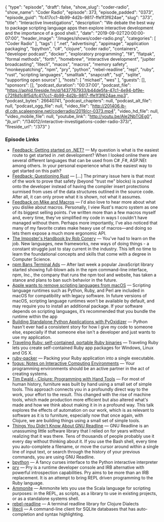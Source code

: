 {
  "type": "episode",
  "draft": false,
  "show_slug": "coder-radio",
  "show_name": "Coder Radio",
  "episode": 373,
  "episode_padded": "0373",
  "episode_guid": "fc417cc1-4b99-4d2b-9817-ffe1f3f624ae",
  "slug": "373",
  "title": "Interactive Investigations",
  "description": "We debate the best way to package scripting language apps then explore interactive development and the importance of a good shell.",
  "date": "2019-09-02T20:00:00-07:00",
  "header_image": "/images/shows/coder-radio.png",
  "categories": [
    "Coder Radio"
  ],
  "tags": [
    ".net",
    "advertising",
    "appimage",
    "application packaging",
    "bpython",
    "c#",
    "clojure",
    "coder radio",
    "containers",
    "developer podcast",
    "docker",
    "exploratory programming",
    "f#",
    "flatpak",
    "formal methods",
    "forth",
    "homebrew",
    "interactive development",
    "jupiter broadcasting",
    "litecli",
    "macos",
    "macros",
    "memory safety",
    "monkeypatching",
    "npm",
    "pry",
    "python",
    "rebel-readline",
    "repl",
    "ruby",
    "rust",
    "scripting languages",
    "smalltalk",
    "snapcraft",
    "sql",
    "sqlite",
    "supporting open source"
  ],
  "hosts": [
    "michael",
    "wes"
  ],
  "guests": [],
  "sponsors": [],
  "podcast_duration": "00:37:00",
  "podcast_file": "https://aphid.fireside.fm/d/1437767933/b44de5fa-47c1-4e94-bf9e-c72f8d1c8f5d/fc417cc1-4b99-4d2b-9817-ffe1f3f624ae.mp3",
  "podcast_bytes": 26640741,
  "podcast_chapters": null,
  "podcast_alt_file": null,
  "podcast_ogg_file": null,
  "video_file": "http://201406.jb-dl.cdn.scaleengine.net/coderradio/2019/cr-0373.mp4",
  "video_hd_file": null,
  "video_mobile_file": null,
  "youtube_link": "http://youtu.be/Ale2NbTOEg0",
  "jb_url": "/134012/interactive-investigations-coder-radio-373/",
  "fireside_url": "/373"
}


### Episode Links

  * [Feedback: Getting started on .NET?](https://slexy.org/view/s2bssmHTau "Feedback: Getting started on .NET?") — My question is what is the easiest route to get started in .net development? When I looked online there are several different languages that can be used from C# ,F#, ASP.NEt among others. In your personal experience what is the easiest way to get started on this path?
  * [Feedback: Questioning Rust](https://slexy.org/view/s21pB91Mje "Feedback: Questioning Rust") — [...] The primary issue here is that most of the work to prove that safety (beyond "trust me" blocks) is pushed onto the developer instead of having the compiler insert protections surmised from uses of the data structures outlined in the source code. After all, it can only prove what it is shown, not what it assumes.
  * [Feedback on Mike and Macros](https://www.reddit.com/r/CoderRadio/comments/cw5pki/crystal_clear_coder_radio_show_372/eyprsx0/ "Feedback on Mike and Macros") — I'd also love to hear more about what you dislike about macros. Personally, I view Rust's macro system as one of its biggest selling points. I've written more than a few macros myself and, every time, they've simplified my code in ways I couldn't have managed without them. Perhaps more importantly, I've also noticed that many of my favorite crates make heavy use of macros—and doing so lets them expose a much more ergonomic API.
  * [The Imposter's Handbook by Rob Conery](https://www.goodreads.com/book/show/31572054-the-imposter-s-handbook "The Imposter's Handbook by Rob Conery") — You've had to learn on the job. New languages, new frameworks, new ways of doing things - a constant struggle just to stay current in the industry. This left no time to learn the foundational concepts and skills that come with a degree in Computer Science. 
  * [npm Bans Terminal Ads](https://www.zdnet.com/article/npm-bans-terminal-ads/ "npm Bans Terminal Ads") — After last week a popular JavaScript library started showing full-blown ads in the npm command-line interface, npm, Inc., the company that runs the npm tool and website, has taken a stance and plans to ban such behavior in the future. 
  * [Apple wants to remove scripting languages from macOS](https://dev.to/stereobooster/apple-wants-to-remove-scripting-languages-2l0i "Apple wants to remove scripting languages from macOS") — Scripting language runtimes such as Python, Ruby, and Perl are included in macOS for compatibility with legacy software. In future versions of macOS, scripting language runtimes won’t be available by default, and may require you to install an additional package. If your software depends on scripting languages, it’s recommended that you bundle the runtime within the app
  * [Building Standalone Python Applications with PyOxidizer](https://gregoryszorc.com/blog/2019/06/24/building-standalone-python-applications-with-pyoxidizer/ "Building Standalone Python Applications with PyOxidizer") — Python hasn't ever had a consistent story for how I give my code to someone else, especially if that someone else isn't a developer and just wants to use my application. 
  * [Traveling Ruby: self-contained, portable Ruby binaries](https://phusion.github.io/traveling-ruby/ "Traveling Ruby: self-contained, portable Ruby binaries") — Traveling Ruby lets you create self-contained Ruby app packages for Windows, Linux and OS X.
  * [ruby-packer](https://github.com/pmq20/ruby-packer "ruby-packer") — Packing your Ruby application into a single executable. 
  * [fogus: Notes on Interactive Computing Environments](http://blog.fogus.me/2019/04/03/notes-on-interactive-computing-environments/ "fogus: Notes on Interactive Computing Environments") — Your programming environments should be an active partner in the act of creating systems. 
  * [Tim Ewald - Clojure: Programming with Hand Tools](https://www.youtube.com/watch?v=ShEez0JkOFw "Tim Ewald - Clojure: Programming with Hand Tools") — For most of human history, furniture was built by hand using a small set of simple tools. This approach connects you in a profoundly direct way to the work, your effort to the result. This changed with the rise of machine tools, which made production more efficient but also altered what's made and how we think about making it in in a profound way. This talk explores the effects of automation on our work, which is as relevant to software as it is to furniture, especially now that once again, with Clojure, we are building things using a small set of simple tools.
  * [Things You Didn't Know About GNU Readline](https://twobithistory.org/2019/08/22/readline.html "Things You Didn't Know About GNU Readline") — GNU Readline is an unassuming little software library that I relied on for years without realizing that it was there. Tens of thousands of people probably use it every day without thinking about it. If you use the Bash shell, every time you auto-complete a filename, or move the cursor around within a single line of input text, or search through the history of your previous commands, you are using GNU Readline. 
  * [bpython](https://github.com/bpython/bpython "bpython") — A fancy curses interface to the Python interactive interpreter
  * [pry](https://github.com/pry/pry "pry") — Pry is a runtime developer console and IRB alternative with powerful introspection capabilities. Pry aims to be more than an IRB replacement. It is an attempt to bring REPL driven programming to the Ruby language. 
  * [Ammonite](https://ammonite.io/ "Ammonite") — Ammonite lets you use the Scala language for scripting purposes: in the REPL, as scripts, as a library to use in existing projects, or as a standalone systems shell. 
  * [rebel-readline](https://github.com/bhauman/rebel-readline "rebel-readline") — A terminal readline library for Clojure Dialects 
  * [litecli](https://github.com/dbcli/litecli "litecli") — A command-line client for SQLite databases that has auto-completion and syntax highlighting. 


